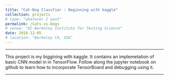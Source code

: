 ```yaml
---
title: "Cat-Dog Classfier : Beginning with kaggle"
collection: projects
# type: "whatever I want"
permalink: /Cats-vs-Dogs
# venue: "UC-Berkeley Institute for Testing Science"
date: 2018-12-05
# location: "Berkeley CA, USA"
---
```

---
This project is my biggining with kaggle. It contains an implemetation of basic CNN model in in TensorFlow. Follow along the jupyter notebook on github to learn how to incorporate TensorBoard and debugging using it.

---